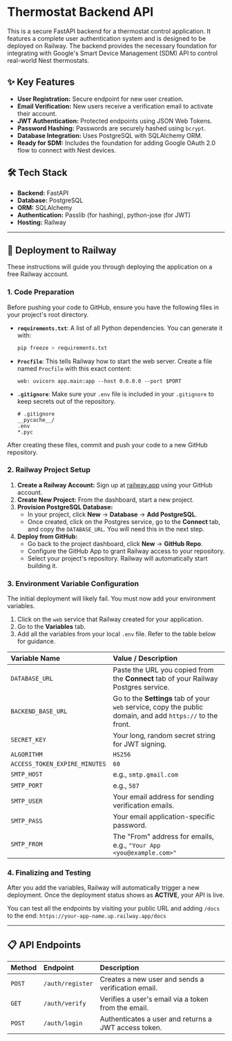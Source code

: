 # Thermostat Backend API

This is a secure FastAPI backend for a thermostat control application. It features a complete user authentication system and is designed to be deployed on Railway. The backend provides the necessary foundation for integrating with Google's Smart Device Management (SDM) API to control real-world Nest thermostats.

## ✨ Key Features

* **User Registration:** Secure endpoint for new user creation.
* **Email Verification:** New users receive a verification email to activate their account.
* **JWT Authentication:** Protected endpoints using JSON Web Tokens.
* **Password Hashing:** Passwords are securely hashed using `bcrypt`.
* **Database Integration:** Uses PostgreSQL with SQLAlchemy ORM.
* **Ready for SDM:** Includes the foundation for adding Google OAuth 2.0 flow to connect with Nest devices.

## 🛠️ Tech Stack

* **Backend:** FastAPI
* **Database:** PostgreSQL
* **ORM:** SQLAlchemy
* **Authentication:** Passlib (for hashing), python-jose (for JWT)
* **Hosting:** Railway

***

## 🚀 Deployment to Railway

These instructions will guide you through deploying the application on a free Railway account.

### 1. Code Preparation

Before pushing your code to GitHub, ensure you have the following files in your project's root directory.

* **`requirements.txt`**: A list of all Python dependencies. You can generate it with:
    ```bash
    pip freeze > requirements.txt
    ```

* **`Procfile`**: This tells Railway how to start the web server. Create a file named `Procfile` with this exact content:
    ```
    web: uvicorn app.main:app --host 0.0.0.0 --port $PORT
    ```

* **`.gitignore`**: Make sure your `.env` file is included in your `.gitignore` to keep secrets out of the repository.
    ```gitignore
    # .gitignore
    __pycache__/
    .env
    *.pyc
    ```

After creating these files, commit and push your code to a new GitHub repository.

### 2. Railway Project Setup

1.  **Create a Railway Account:** Sign up at [railway.app](https://railway.app) using your GitHub account.
2.  **Create New Project:** From the dashboard, start a new project.
3.  **Provision PostgreSQL Database:**
    * In your project, click **New** -> **Database** -> **Add PostgreSQL**.
    * Once created, click on the Postgres service, go to the **Connect** tab, and copy the `DATABASE_URL`. You will need this in the next step.
4.  **Deploy from GitHub:**
    * Go back to the project dashboard, click **New** -> **GitHub Repo**.
    * Configure the GitHub App to grant Railway access to your repository.
    * Select your project's repository. Railway will automatically start building it.

### 3. Environment Variable Configuration

The initial deployment will likely fail. You must now add your environment variables.

1.  Click on the `web` service that Railway created for your application.
2.  Go to the **Variables** tab.
3.  Add all the variables from your local `.env` file. Refer to the table below for guidance.

| Variable Name                | Value / Description                                                                                             |
| :--------------------------- | :-------------------------------------------------------------------------------------------------------------- |
| `DATABASE_URL`               | Paste the URL you copied from the **Connect** tab of your Railway Postgres service.                             |
| `BACKEND_BASE_URL`           | Go to the **Settings** tab of your `web` service, copy the public domain, and add `https://` to the front.         |
| `SECRET_KEY`                 | Your long, random secret string for JWT signing.                                                                |
| `ALGORITHM`                  | `HS256`                                                                                                         |
| `ACCESS_TOKEN_EXPIRE_MINUTES`| `60`                                                                                                            |
| `SMTP_HOST`                  | e.g., `smtp.gmail.com`                                                                                          |
| `SMTP_PORT`                  | e.g., `587`                                                                                                     |
| `SMTP_USER`                  | Your email address for sending verification emails.                                                             |
| `SMTP_PASS`                  | Your email application-specific password.                                                                       |
| `SMTP_FROM`                  | The "From" address for emails, e.g., `"Your App <you@example.com>"`                                             |

### 4. Finalizing and Testing

After you add the variables, Railway will automatically trigger a new deployment. Once the deployment status shows as **ACTIVE**, your API is live.

You can test all the endpoints by visiting your public URL and adding `/docs` to the end:
`https://your-app-name.up.railway.app/docs`

***

## 📋 API Endpoints

| Method | Endpoint        | Description                                       |
| :----- | :-------------- | :------------------------------------------------ |
| `POST` | `/auth/register`  | Creates a new user and sends a verification email. |
| `GET`  | `/auth/verify`    | Verifies a user's email via a token from the email. |
| `POST` | `/auth/login`     | Authenticates a user and returns a JWT access token. |
